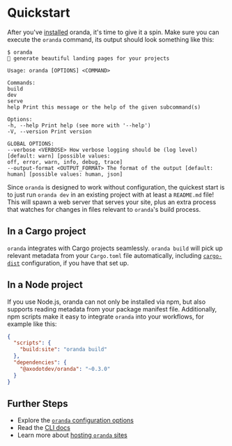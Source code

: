 # Quickstart

After you've [installed](./install.md) oranda, it's time to give it a spin. Make sure you can execute the
`oranda` command, its output should look something like this:

```
$ oranda
🎁 generate beautiful landing pages for your projects

Usage: oranda [OPTIONS] <COMMAND>

Commands:
build
dev
serve
help Print this message or the help of the given subcommand(s)

Options:
-h, --help Print help (see more with '--help')
-V, --version Print version

GLOBAL OPTIONS:
--verbose <VERBOSE> How verbose logging should be (log level) [default: warn] [possible values:
off, error, warn, info, debug, trace]
--output-format <OUTPUT_FORMAT> The format of the output [default: human] [possible values: human, json]
```

Since `oranda` is designed to work without configuration, the quickest start is to just run `oranda dev` in an
existing project with at least a `README.md` file! This will spawn a web server that serves your site, plus
an extra process that watches for changes in files relevant to `oranda`'s build process.

## In a Cargo project

`oranda` integrates with Cargo projects seamlessly. `oranda build` will pick up relevant
metadata from your `Cargo.toml` file automatically, including [`cargo-dist`] configuration,
if you have that set up.

## In a Node project

If you use Node.js, oranda can not only be installed via npm, but also supports reading metadata
from your package manifest file. Additionally, npm scripts make it easy to integrate `oranda` into
your workflows, for example like this:

```json
{
  "scripts": {
    "build:site": "oranda build"
  },
  "dependencies": {
    "@axodotdev/oranda": "~0.3.0"
  }
}
```

## Further Steps

- Explore the [`oranda` configuration options](./configuration.md)
- Read the [CLI docs](./cli.md)
- Learn more about [hosting `oranda` sites](./hosting.md)

[`cargo-dist`]: https://opensource.axo.dev/cargo-dist
